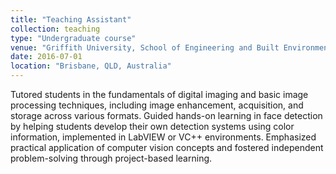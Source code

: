 ```yaml
---
title: "Teaching Assistant"
collection: teaching
type: "Undergraduate course"
venue: "Griffith University, School of Engineering and Built Environment"
date: 2016-07-01
location: "Brisbane, QLD, Australia"
---
```


Tutored students in the fundamentals of digital imaging and basic image processing techniques, including image enhancement, acquisition, and storage across various formats. Guided hands-on learning in face detection by helping students develop their own detection systems using color information, implemented in LabVIEW or VC++ environments. Emphasized practical application of computer vision concepts and fostered independent problem-solving through project-based learning.
